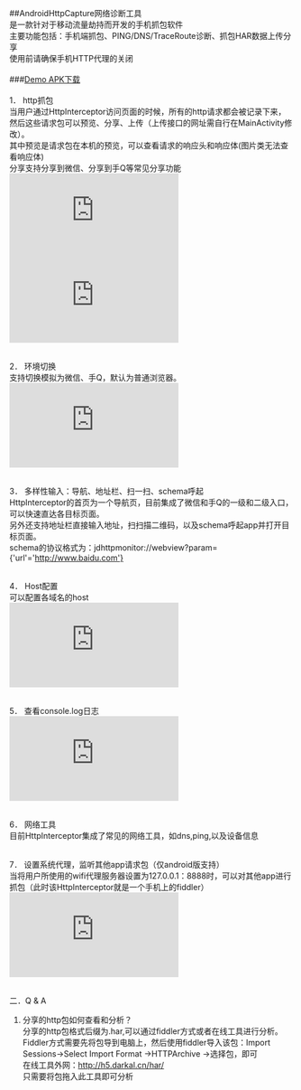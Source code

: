 ##AndroidHttpCapture网络诊断工具<br>
是一款针对于移动流量劫持而开发的手机抓包软件<br>
主要功能包括：手机端抓包、PING/DNS/TraceRoute诊断、抓包HAR数据上传分享<br>
使用前请确保手机HTTP代理的关闭<br><br>
###[Demo APK下载](https://github.com/darkal/AndroidHttpCapture/blob/master/demo.apk)<br><br>
1． http抓包<br>
当用户通过HttpInterceptor访问页面的时候，所有的http请求都会被记录下来，然后这些请求包可以预览、分享、上传（上传接口的网址需自行在MainActivity修改）。<br>
其中预览是请求包在本机的预览，可以查看请求的响应头和响应体(图片类无法查看响应体)<br>
分享支持分享到微信、分享到手Q等常见分享功能<br>
![image](https://www.darkal.cn/imgd.php?src=/2016/09/WechatIMG77.jpeg&width=350) 
![image](https://www.darkal.cn/imgd.php?src=/2016/09/230686663947787928.jpg&width=350)<br><br>

2． 环境切换<br>
支持切换模拟为微信、手Q，默认为普通浏览器。<br>
![image](https://www.darkal.cn/imgd.php?src=/2016/09/WechatIMG81.jpeg&width=350)<br><br>

3． 多样性输入：导航、地址栏、扫一扫、schema呼起<br>
HttpInterceptor的首页为一个导航页，目前集成了微信和手Q的一级和二级入口，可以快速直达各目标页面。<br>
另外还支持地址栏直接输入地址，扫扫描二维码，以及schema呼起app并打开目标页面。<br>
schema的协议格式为：jdhttpmonitor://webview?param={'url'='http://www.baidu.com'}<br><br>

4． Host配置<br>
可以配置各域名的host<br>
![image](https://www.darkal.cn/imgd.php?src=/2016/09/WechatIMG79.jpeg&width=350&t=1)<br><br>


5． 查看console.log日志<br>
![image](https://www.darkal.cn/imgd.php?src=/2016/09/WechatIMG82.jpeg&width=350)<br><br>


6． 网络工具<br>
目前HttpInterceptor集成了常见的网络工具，如dns,ping,以及设备信息<br><br>

7． 设置系统代理，监听其他app请求包（仅android版支持）<br>
当将用户所使用的wifi代理服务器设置为127.0.0.1：8888时，可以对其他app进行抓包（此时该HttpInterceptor就是一个手机上的fiddler）<br>
![image](https://www.darkal.cn/imgd.php?src=/2016/09/WechatIMG80.jpeg&width=350)<br><br>

 
二．Q & A<br>
1. 分享的http包如何查看和分析？<br>
    分享的http包格式后缀为.har,可以通过fiddler方式或者在线工具进行分析。<br>
    Fiddler方式需要先将包导到电脑上，然后使用fiddler导入该包：Import Sessions->Select Import Format ->HTTPArchive ->选择包，即可<br>
    在线工具外网：http://h5.darkal.cn/har/<br>
    只需要将包拖入此工具即可分析<br>
